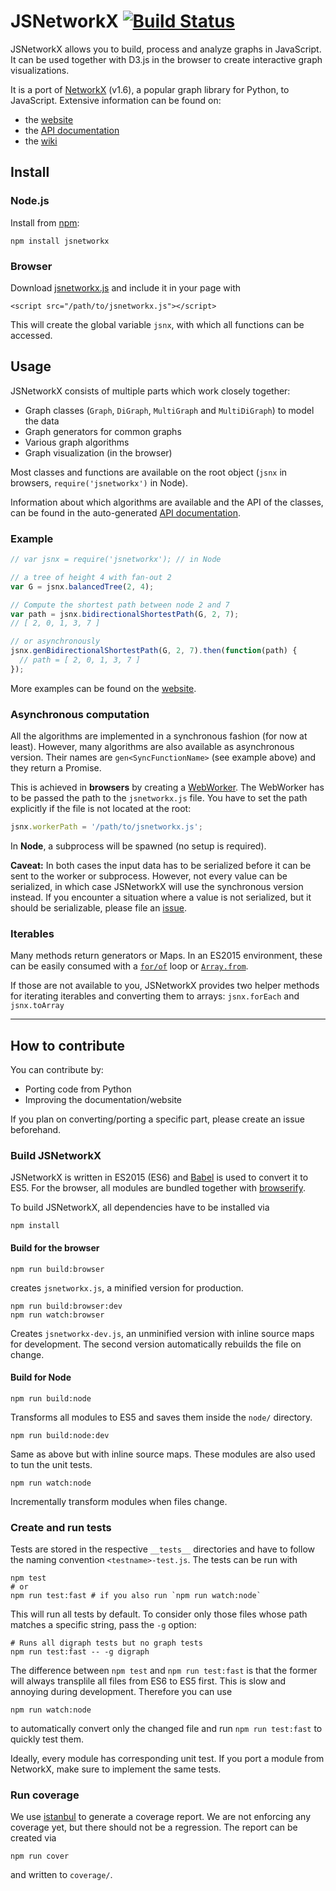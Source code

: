 # JSNetworkX [![Build Status](https://travis-ci.org/fkling/JSNetworkX.svg?branch=es6_WIP)](https://travis-ci.org/fkling/JSNetworkX)

JSNetworkX allows you to build, process and analyze graphs in JavaScript. It
can be used together with D3.js in the browser to create interactive graph
visualizations.

It is a port of [NetworkX](http://networkx.lanl.gov/) (v1.6), a
popular graph library for Python, to JavaScript. Extensive information can
be found on:

- the [website][]
- the [API documentation][api]
- the [wiki][]

## Install

### Node.js

Install from [npm][]:

```
npm install jsnetworkx
```

### Browser

Download [jsnetworkx.js](./jsnetworkx.js) and include it in your page with

```
<script src="/path/to/jsnetworkx.js"></script>
```

This will create the global variable `jsnx`, with which all functions can be
accessed.

## Usage

JSNetworkX consists of multiple parts which work closely together:

- Graph classes (`Graph`, `DiGraph`, `MultiGraph` and `MultiDiGraph`) to model
  the data
- Graph generators for common graphs
- Various graph algorithms
- Graph visualization (in the browser)

Most classes and functions are available on the root object (`jsnx` in
browsers, `require('jsnetworkx')` in Node).

Information about which algorithms are available and the API of the classes,
can be found in the auto-generated [API documentation][api].

### Example

```js
// var jsnx = require('jsnetworkx'); // in Node

// a tree of height 4 with fan-out 2
var G = jsnx.balancedTree(2, 4);

// Compute the shortest path between node 2 and 7
var path = jsnx.bidirectionalShortestPath(G, 2, 7);
// [ 2, 0, 1, 3, 7 ]

// or asynchronously
jsnx.genBidirectionalShortestPath(G, 2, 7).then(function(path) {
  // path = [ 2, 0, 1, 3, 7 ]
});
```

More examples can be found on the [website][].

### Asynchronous computation

All the algorithms are implemented in a synchronous fashion (for now at least).
However, many algorithms are also available as asynchronous version. Their
names are `gen<SyncFunctionName>` (see example above) and they return a
Promise.

This is achieved in **browsers** by creating a [WebWorker][]. The WebWorker has
to be passed the path to the `jsnetworkx.js` file. You have to set the path
explicitly if the file is not located at the root:

```js
jsnx.workerPath = '/path/to/jsnetworkx.js';
```

In **Node**, a subprocess will be spawned (no setup is required).

**Caveat:** In both cases the input data has to be serialized before it can be
sent to the worker or subprocess. However, not every value can be serialized, in
which case JSNetworkX will use the synchronous version instead. If you
encounter a situation where a value is not serialized, but it should be
serializable, please file an [issue][].


### Iterables

Many methods return generators or Maps. In an ES2015 environment, these can be
easily consumed with a [`for/of`][forof] loop or [`Array.from`][arrayfrom].

If those are not available to you, JSNetworkX provides two helper methods for
iterating iterables and converting them to arrays: `jsnx.forEach` and
`jsnx.toArray`

---

## How to contribute

You can contribute by:

- Porting code from Python
- Improving the documentation/website

If you plan on converting/porting a specific part, please create an issue
beforehand.

### Build JSNetworkX

JSNetworkX is written in ES2015 (ES6) and [Babel][] is used to convert it to
ES5. For the browser, all modules are bundled together with [browserify][].

To build JSNetworkX, all dependencies have to be installed via

    npm install

#### Build for the browser

    npm run build:browser

creates `jsnetworkx.js`,  a minified version for production.

    npm run build:browser:dev
    npm run watch:browser

Creates `jsnetworkx-dev.js`, an unminified version with inline source maps for
development. The second version automatically rebuilds the file on change.

#### Build for Node

    npm run build:node

Transforms all modules to ES5 and saves them inside the `node/` directory.

    npm run build:node:dev

Same as above but with inline source maps. These modules are also used to tun
the unit tests.

    npm run watch:node

Incrementally transform modules when files change.

### Create and run tests

Tests are stored in the respective `__tests__` directories and have to follow
the naming convention `<testname>-test.js`. The tests can be run with

    npm test
    # or
    npm run test:fast # if you also run `npm run watch:node`

This will run all tests by default. To consider only those files whose path
matches a specific string, pass the `-g` option:

    # Runs all digraph tests but no graph tests
    npm run test:fast -- -g digraph

The difference between `npm test` and `npm run test:fast` is that the former
will always transplile all files from ES6 to ES5 first. This is slow and
annoying during development. Therefore you can use

    npm run watch:node

to automatically convert only the changed file and run `npm run test:fast` to
quickly test them.

Ideally, every module has corresponding unit test. If you port a module from
NetworkX, make sure to implement the same tests.

### Run coverage

We use [istanbul][] to generate a coverage report. We are not enforcing any coverage
yet, but there should not be a regression. The report can be created via

    npm run cover

and written to `coverage/`.


[issue]: https://github.com/fkling/JSNetworkX/issues
[npm]: https://www.npmjs.com/
[website]: http://jsnetworkx.org
[api]: http://jsnetworkx.org/api/
[wiki]: https://github.com/fkling/JSNetworkX/wiki
[WebWorker]: https://developer.mozilla.org/en-US/docs/Web/API/Web_Workers_API/Using_web_workers
[Babel]: https://babeljs.io/
[browserify]: http://browserify.org/
[istanbul]: https://gotwarlost.github.io/istanbul/
[forof]: https://developer.mozilla.org/en-US/docs/Web/JavaScript/Reference/Statements/for...of
[arrayfrom]: https://developer.mozilla.org/en-US/docs/Web/JavaScript/Reference/Global_Objects/Array/from
